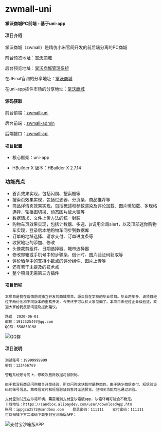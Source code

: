 # zwmall-uni

#### 掌沃商城PC前端 - 基于uni-app

#### 项目介绍
掌沃商城（zwmall）是精仿小米官网开发的前后端分离的PC商城

前台预览地址：[掌沃商城](https://zwmall.chengdongqing.top)

后台预览地址：[掌沃商城管理系统](https://admin.zwmall.chengdongqing.top)

在JFinal官网的分享地址：[掌沃商城](https://jfinal.com/share/2127)

在uni-app插件市场的分享地址：[掌沃商城](https://ext.dcloud.net.cn/plugin?id=1431)

#### 源码获取
前台前端：[zwmall-uni](https://gitee.com/chengdongqing/zwmall-uni)

后台前端：[zwmall-admin](https://gitee.com/chengdongqing/zwmall-admin)

后端接口：[zwmall-api](https://gitee.com/chengdongqing/zwmall-api)

#### 项目配置

- 核心框架：uni-app

- HBuilder X 版本：HBuilder X 2.7.14

### 功能亮点
- 首页效果实现，包括闪购、搜索框等
- 搜索页效果实现，包括过滤器、分页条、商品推荐等
- 商品详情页效果实现，包括概述和参数渲染及评论加载、图片懒加载、多规格选择、轮播图切换、动态图片放大镜等
- 数据请求、文件上传方法的统一封装
- 购物车页效果实现，包括计数器、多选、js调用全局alert，以及顶部迷你购物车实现，登录后本地购物车同步到数据库
- 订单的地址选择、请求支付、订单进度条等
- 收货地址的添加、修改
- 头像裁剪组件、日期选择器、城市选择器
- 修改邮箱或手机号中的步骤条、倒计时、图片验证码获取等
- 评价晒单中的支持小数点的评分组件、图片上传等
- 还有若干未提及的技术点
- 整个项目无需第三方插件

#### 项目历程
    本项目是我在疫情期间独立开发的商城项目，源自我在学校的毕业项目。毕业两年多，该项目经过不断优化和不同版本的重构开发，今天终于可以和大家见面了。本项目未经过企业级验证，欢迎大家给我反馈问题及提出建议。
    
    路遥  2020-06-01
    邮箱：1912525497@qq.com
    QQ群：550850198

![QQ群](https://images.gitee.com/uploads/images/2020/0701/152053_ac7e505c_1499515.jpeg)

#### 项目说明
    测试账号：19999999999
    密码：123456789

    管理系统账号同上，修改及删除数据将被限制。
    
    由于我没有商品闪购相关开发经验，所以闪购这块暂时是静态的。由于缺少微信支付、短信验证码的账号信息，故微信支付和短信验证码暂时无法预览，但相关功能均已通过测验。

    支付宝测试是在沙箱环境，需要用到支付宝沙箱版app，沙箱环境可能会不稳定。
    下载地址：https://sandbox.alipaydev.com/user/downloadApp.htm
    账号：ippgcu2572@sandbox.com    登录密码：111111    支付密码：111111
    可以扫描下方二维码下载支付宝沙箱版APP：
![支付宝沙箱版APP](https://images.gitee.com/uploads/images/2020/0701/162333_8848fa81_1499515.png "支付宝沙箱版APP")